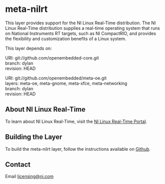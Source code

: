 meta-nilrt
=====

This layer provides support for the NI Linux Real-Time distribution. The NI Linux Real-Time distribution supplies a real-time operating system that runs on National Instruments RT targets, such as NI CompactRIO, and provides the flexibility and customization benefits of a Linux system.

This layer depends on:

URI: git://github.com/openembedded-core.git  
branch: dylan  
revision: HEAD  

URI: git://github.com/openembedded/meta-oe.git  
layers: meta-oe, meta-gnome, meta-xfce, meta-networking  
branch: dylan  
revision: HEAD  

About NI Linux Real-Time
------------------------
To learn about NI Linux Real-Time, visit the [NI Linux Real-Time Portal].

Building the Layer
-----------

To build the meta-nilrt layer, follow the instructions available on [Github].

Contact
----
Email [licensing@ni.com]

[NI Linux Real-Time Portal]:http://www.ni.com/white-paper/14627/en/
[Github]:https://www.github.com/ni/nilrt
[licensing@ni.com]:mailto:licensing@ni.com
